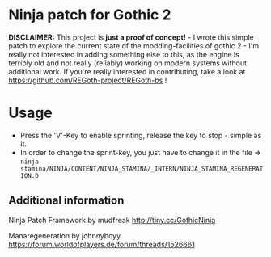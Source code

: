 # Ninja patch for Gothic 2

**DISCLAIMER:** This project is **just a proof of concept!** - I wrote this simple patch to explore the current state of the modding-facilities of gothic 2 - I'm really not interested in adding something else to this, as the engine is terribly old and not really (reliably) working on modern systems without additional work. If you're really interested in contributing, take a look at https://github.com/REGoth-project/REGoth-bs !

# Usage
* Press the 'V'-Key to enable sprinting, release the key to stop - simple as it.
* In order to change the sprint-key, you just have to change it in the file => 
``ninja-stamina/NINJA/CONTENT/NINJA_STAMINA/_INTERN/NINJA_STAMINA_REGENERATION.D``

## Additional information
Ninja Patch Framework by mudfreak
http://tiny.cc/GothicNinja

Manaregeneration by johnnyboyy
https://forum.worldofplayers.de/forum/threads/1526661
